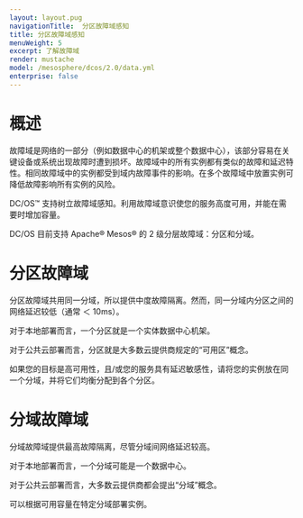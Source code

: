 ```yaml
---
layout: layout.pug
navigationTitle:  分区故障域感知
title: 分区故障域感知
menuWeight: 5
excerpt: 了解故障域
render: mustache
model: /mesosphere/dcos/2.0/data.yml
enterprise: false
---
```


# 概述

故障域是网络的一部分（例如数据中心的机架或整个数据中心），该部分容易在关键设备或系统出现故障时遭到损坏。故障域中的所有实例都有类似的故障和延迟特性。相同故障域中的实例都受到域内故障事件的影响。在多个故障域中放置实例可降低故障影响所有实例的风险。

DC/OS&trade; 支持树立故障域感知。利用故障域意识使您的服务高度可用，并能在需要时增加容量。

DC/OS 目前支持 Apache&reg; Mesos&reg; 的 2 级分层故障域：分区和分域。


# 分区故障域
分区故障域共用同一分域，所以提供中度故障隔离。然而，同一分域内分区之间的网络延迟较低（通常 ＜ 10ms）。

对于本地部署而言，一个分区就是一个实体数据中心机架。

对于公共云部署而言，分区就是大多数云提供商规定的“可用区”概念。

如果您的目标是高可用性，且/或您的服务具有延迟敏感性，请将您的实例放在同一个分域，并将它们均衡分配到各个分区。

# 分域故障域

分域故障域提供最高故障隔离，尽管分域间网络延迟较高。

对于本地部署而言，一个分域可能是一个数据中心。

对于公共云部署而言，大多数云提供商都会提出“分域”概念。

可以根据可用容量在特定分域部署实例。
